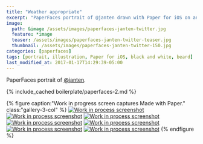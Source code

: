 ```yaml
---
title: "Weather appropriate"
excerpt: "PaperFaces portrait of @janten drawn with Paper for iOS on an iPad."
image: 
  path: &image /assets/images/paperfaces-janten-twitter.jpg 
  feature: *image
  teaser: /assets/images/paperfaces-janten-twitter-teaser.jpg
  thumbnail: /assets/images/paperfaces-janten-twitter-150.jpg
categories: [paperfaces]
tags: [portrait, illustration, Paper for iOS, black and white, beard]
last_modified_at: 2017-01-17T14:29:39-05:00
---
```


PaperFaces portrait of [@janten](https://twitter.com/janten).

{% include_cached boilerplate/paperfaces-2.md %}

{% figure caption:"Work in progress screen captures Made with Paper." class:"gallery-3-col" %}
[![Work in process screenshot](/assets/images/paperfaces-janten-process-1-600.jpg)](/assets/images/paperfaces-janten-process-1-lg.jpg)
[![Work in process screenshot](/assets/images/paperfaces-janten-process-2-600.jpg)](/assets/images/paperfaces-janten-process-2-lg.jpg)
[![Work in process screenshot](/assets/images/paperfaces-janten-process-3-600.jpg)](/assets/images/paperfaces-janten-process-3-lg.jpg)
[![Work in process screenshot](/assets/images/paperfaces-janten-process-4-600.jpg)](/assets/images/paperfaces-janten-process-4-lg.jpg)
[![Work in process screenshot](/assets/images/paperfaces-janten-process-5-600.jpg)](/assets/images/paperfaces-janten-process-5-lg.jpg)
[![Work in process screenshot](/assets/images/paperfaces-janten-process-6-600.jpg)](/assets/images/paperfaces-janten-process-6-lg.jpg)
[![Work in process screenshot](/assets/images/paperfaces-janten-process-7-600.jpg)](/assets/images/paperfaces-janten-process-7-lg.jpg)
{% endfigure %}
